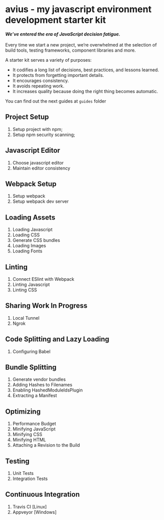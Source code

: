 # avius - my javascript environment development starter kit<br>
_**We’ve entered the era of JavaScript decision fatigue.**_<br><br>
Every time we start a new project, we’re overwhelmed at the selection of build tools, testing frameworks, component libraries and more.<br>

A starter kit serves a variety of purposes:
* It codifies a long list of decisions, best practices, and lessons learned.
* It protects from forgetting important details.
* It encourages consistency.
* It avoids repeating work.
* It increases quality because doing the right thing becomes automatic.

You can find out the next guides at `guides` folder

## Project Setup
1. Setup project with npm;
2. Setup npm security scanning;

## Javascript Editor
1. Choose javascript editor
2. Maintain editor consistency

## Webpack Setup
1. Setup webpack
2. Setup webpack dev server

## Loading Assets
1. Loading Javascript
2. Loading CSS
3. Generate CSS bundles
4. Loading Images
5. Loading Fonts

## Linting
1. Connect ESlint with Webpack
2. Linting Javascript
3. Linting CSS

## Sharing Work In Progress
1. Local Tunnel
2. Ngrok

## Code Splitting and Lazy Loading
1. Configuring Babel

## Bundle Splitting
1. Generate vendor bundles
2. Adding Hashes to Filenames
3. Enabling HashedModuleIdsPlugin
4. Extracting a Manifest

## Optimizing
1. Performance Budget
2. Minifying JavaScript
3. Minifying CSS
4. Minifying HTML
5. Attaching a Revision to the Build

## Testing
1. Unit Tests
2. Integration Tests

## Continuous Integration
1. Travis CI [Linux]
2. Appveyor [Windows]
